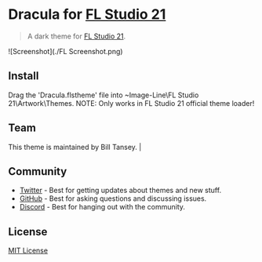 # Dracula for [FL Studio 21](https://www.image-line.com/)

> A dark theme for [FL Studio 21](https://www.image-line.com/).

![Screenshot](./FL Screenshot.png)

## Install

Drag the 'Dracula.flstheme' file into ~Image-Line\FL Studio 21\Artwork\Themes.
NOTE: Only works in FL Studio 21 official theme loader!

## Team

This theme is maintained by Bill Tansey.                                             |
## Community

- [Twitter](https://twitter.com/draculatheme) - Best for getting updates about themes and new stuff.
- [GitHub](https://github.com/dracula/dracula-theme/discussions) - Best for asking questions and discussing issues.
- [Discord](https://draculatheme.com/discord-invite) - Best for hanging out with the community.

## License

[MIT License](./LICENSE)
